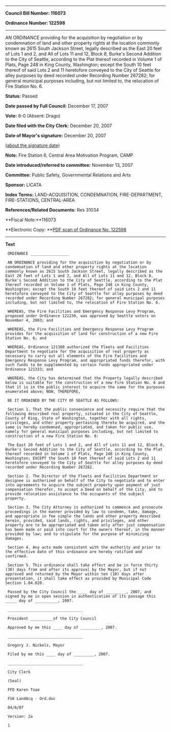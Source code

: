 

********

**Council Bill Number: 116073**
   
**Ordinance Number: 122598**
********

 AN ORDINANCE providing for the acquisition by negotiation or by condemnation of land and other property rights at the location commonly known as 2615 South Jackson Street, legally described as the East 20 feet of Lots 1 and 2, and All of Lots 11 and 12, Block 8, Burke's Second Addition to the City of Seattle, according to the Plat thereof recorded in Volume 1 of Plats, Page 248 in King County, Washington; except the South 10 feet thereof of said Lots 2 and 11 heretofore conveyed to the City of Seattle for alley purposes by deed recorded under Recording Number 267282; for general municipal purposes including, but not limited to, the relocation of Fire Station No. 6.

**Status:** Passed
   
**Date passed by Full Council:** December 17, 2007
   
**Vote:** 8-0 (Absent: Drago)
   
**Date filed with the City Clerk:** December 20, 2007
   
**Date of Mayor's signature:** December 20, 2007
   
[(about the signature date)](/~public/approvaldate.htm)
   
   
**Note:** Fire Station 6, Central Area Motivation Program, CAMP

   
**Date introduced/referred to committee:** November 13, 2007
   
**Committee:** Public Safety, Governmental Relations and Arts
   
**Sponsor:** LICATA
   
   
**Index Terms:** LAND-ACQUISITION, CONDEMNATION, FIRE-DEPARTMENT, FIRE-STATIONS, CENTRAL-AREA

**References/Related Documents:** Res 31034

**Fiscal Note:**116073

**Electronic Copy: **[PDF scan of Ordinance No. 122598](/~archives/Ordinances/Ord_122598.pdf)

********

**Text**
   
```
 ORDINANCE _________________

 AN ORDINANCE providing for the acquisition by negotiation or by condemnation of land and other property rights at the location commonly known as 2615 South Jackson Street, legally described as the East 20 feet of Lots 1 and 2, and All of Lots 11 and 12, Block 8, Burke's Second Addition to the City of Seattle, according to the Plat thereof recorded in Volume 1 of Plats, Page 248 in King County, Washington; except the South 10 feet thereof of said Lots 2 and 11 heretofore conveyed to the City of Seattle for alley purposes by deed recorded under Recording Number 267282; for general municipal purposes including, but not limited to, the relocation of Fire Station No. 6.

 WHEREAS, the Fire Facilities and Emergency Response Levy Program, proposed under Ordinance 121230, was approved by Seattle voters on November 4, 2003; and

 WHEREAS, the Fire Facilities and Emergency Response Levy Program provides for the acquisition of land for construction of a new Fire Station No. 6; and

 WHEREAS, Ordinance 121380 authorized the Fleets and Facilities Department to negotiate for the acquisition of real property as necessary to carry out all elements of the Fire Facilities and Emergency Response Levy Program, and appropriated funds therefor, with such funds to be supplemented by certain funds appropriated under Ordinance 121333; and

 WHEREAS, the City has determined that the Property legally described below is suitable for the construction of a new Fire Station No. 6 and that it is in the public interest to acquire the same for the purposes enumerated above; NOW, THEREFORE,

 BE IT ORDAINED BY THE CITY OF SEATTLE AS FOLLOWS:

 Section 1. That the public convenience and necessity require that the following described real property, situated in the City of Seattle, County of King, State of Washington, together with all rights, privileges, and other property pertaining thereto be acquired, and the same is hereby condemned, appropriated, and taken for public use, namely for general municipal purposes including, but not limited to construction of a new Fire Station No. 6:

 The East 20 feet of Lots 1 and 2, and All of Lots 11 and 12, Block 8, Burke's Second Addition to the City of Seattle, according to the Plat thereof recorded in Volume 1 of Plats, Page 248 in King County, Washington; EXCEPT the South 10 feet thereof of said Lots 2 and 11 heretofore conveyed to the City of Seattle for alley purposes by deed recorded under Recording Number 267282.

 Section 2. The Director of the Fleets and Facilities Department or designee is authorized on behalf of the City to negotiate and to enter into agreements to acquire the subject property upon payment of just compensation therefor, to accept a Deed on behalf of the City, and to provide relocation assistance to the occupants of the subject property.

 Section 3. The City Attorney is authorized to commence and prosecute proceedings in the manner provided by law to condemn, take, damage, and appropriate in fee simple the lands and other property described herein, provided, said lands, rights, and privileges, and other property are to be appropriated and taken only after just compensation has been made or paid into court for the owners thereof, in the manner provided by law; and to stipulate for the purpose of minimizing damages.

 Section 4. Any acts made consistent with the authority and prior to the effective date of this ordinance are hereby ratified and confirmed.

 Section 5. This ordinance shall take effect and be in force thirty (30) days from and after its approval by the Mayor, but if not approved and returned by the Mayor within ten (10) days after presentation, it shall take effect as provided by Municipal Code Section 1.04.020.

 Passed by the City Council the ____ day of _________, 2007, and signed by me in open session in authentication of its passage this _____ day of __________, 2007.

 _________________________________

 President __________of the City Council

 Approved by me this ____ day of _________, 2007.

 _________________________________

 Gregory J. Nickels, Mayor

 Filed by me this ____ day of _________, 2007.

 _________________________________

 City Clerk

 (Seal)

 FFD Karen Tsao

 FS6 LandAcq - Ord.doc

 04/6/07

 Version: 2a

 1

```
